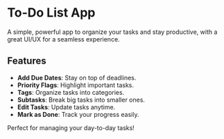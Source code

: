# To-Do List App

A simple, powerful app to organize your tasks and stay productive, with a great UI/UX for a seamless experience.

## Features

- **Add Due Dates**: Stay on top of deadlines.
- **Priority Flags**: Highlight important tasks.
- **Tags**: Organize tasks into categories.
- **Subtasks**: Break big tasks into smaller ones.
- **Edit Tasks**: Update tasks anytime.
- **Mark as Done**: Track your progress easily.

Perfect for managing your day-to-day tasks!
